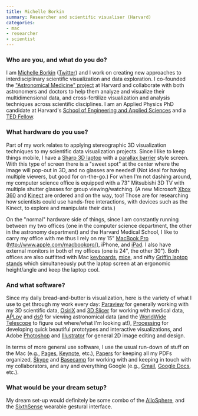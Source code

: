 ```yaml
---
title: Michelle Borkin
summary: Researcher and scientific visualiser (Harvard)
categories:
- mac
- researcher
- scientist
---
```


### Who are you, and what do you do?

I am [Michelle Borkin](http://www.seas.harvard.edu/~borkin "Michelle's website.") ([Twitter](https://twitter.com/michelle_borkin "Michelle on Twitter.")) and I work on creating new approaches to interdisciplinary scientific visualization and data exploration. I co-founded the ["Astronomical Medicine" project](http://am.iic.harvard.edu/ "The Astronomical Medicine site.") at Harvard and collaborate with both astronomers and doctors to help them analyze and visualize their multidimensional data, and cross-fertilize visualization and analysis techniques across scientific disciplines. I am an Applied Physics PhD candidate at Harvard's [School of Engineering and Applied Sciences](http://www.seas.harvard.edu "The SEAS website.") and a [TED Fellow](http://www.ted.com/talks/michelle_borkin_can_astronomers_help_doctors.html "Michelle's TED talk, 'Can astronomers help doctors?'").

### What hardware do you use?

Part of my work relates to applying stereographic 3D visualization techniques to my scientific data visualization projects. Since I like to keep things mobile, I have a [Sharp 3D laptop][actius-rd3d] with a [parallax barrier](http://en.wikipedia.org/wiki/Parallax_barrier "The Wikipedia entry for Parallax Barriers.") style screen. With this type of screen there is a "sweet spot" at the center where the image will pop-out in 3D, and no glasses are needed! (Not ideal for having multiple viewers, but good for on-the-go.) For when I'm not dashing around, my computer science office is equipped with a 73" Mitsubishi 3D TV with multiple shutter glasses for group viewing/watching. (A new Microsoft [Xbox 360][xbox-360] and [Kinect][] are ordered and on the way, too! Those are for researching how scientists could use hands-free interactions, with devices such as the Kinect, to explore and manipulate their data.)

On the "normal" hardware side of things, since I am constantly running between my two offices (one in the computer science department, the other in the astronomy department) and the Harvard Medical School, I like to carry my office with me thus I rely on my 15" [MacBook Pro][macbook-pro] (http://www.apple.com/macbookpro/), iPhone, and [iPad][ipad-2]. I also have external monitors in both of my offices (one is 24", the other 30"). Both offices are also outfitted with Mac [keyboards][keyboard], [mice][magic-mouse], and nifty [Griffin laptop stands][elevator] which simultaneously put the laptop screen at an ergonomic height/angle and keep the laptop cool.

### And what software?

Since my daily bread-and-butter is visualization, here is the variety of what I use to get through my work every day: [Paraview][] for generally working with my 3D scientific data, [OsiriX][] and [3D Slicer][3d-slicer] for working with medical data, [APLpy][] and [ds9][] for viewing astronomical data (and the [WorldWide Telescope][worldwide-telescope] to figure out where/what I'm looking at!), [Processing][] for developing quick beautiful prototypes and interactive visualizations, and Adobe [Photoshop][] and [Illustrator][] for general 2D image editing and design.

In terms of more general use software, I use the usual run-down of stuff on the Mac (e.g., [Pages][], [Keynote][], etc.), [Papers][] for keeping all my PDFs organized, [Skype][] and [Basecamp][] for working with and keeping in touch with my collaborators, and any and everything Google (e.g., [Gmail][], [Google Docs][google-docs], etc.).

### What would be your dream setup?

My dream set-up would definitely be some combo of the [AlloSphere](http://blog.ted.com/2009/04/15/tour_the_allosp/ "A TED talk on the AlloSphere."), and the [SixthSense][] wearable gestural interface.

[ipad-2]: https://www.apple.com/ipad/ "A tablet device."
[sixthsense]: http://www.pranavmistry.com/projects/sixthsense/ "A wearable gesture interface."
[actius-rd3d]: https://en.wikipedia.org/wiki/Sharp_Actius_RD3D_Notebook "A PC laptop with a 3D screen."
[macbook-pro]: https://www.apple.com/macbook-pro/ "A laptop."
[magic-mouse]: https://www.apple.com/magicmouse/ "A multi-touch mouse."
[xbox-360]: http://www.xbox.com:80/en-US/Xbox360 "A gaming console."
[elevator]: https://griffintechnology.com/us/products/stands-and-mounts/elevator "A laptop stand."
[keyboard]: https://www.apple.com/keyboard/ "The keyboard."
[kinect]: https://www.xbox.com/en-US/kinect "An adapter for the Xbox that uses your body as a controller."
[3d-slicer]: https://www.slicer.org/ "Open-source software for viewing and visualising medical imagery."
[illustrator]: https://www.adobe.com/products/illustrator.html "A vector graphics editor."
[gmail]: https://mail.google.com/mail/ "Web-based email."
[google-docs]: https://en.wikipedia.org/wiki/Google_Docs "A web-based office suite."
[skype]: https://www.skype.com/en/ "Voice and video chat software."
[aplpy]: http://aplpy.github.io/ "An astronomical plotting library for Python."
[osirix]: http://www.osirix-viewer.com/ "A DICOM medical image viewer."
[ds9]: http://web.archive.org/web/20160817141123/http://ds9.si.edu/site/Home.html "Astronomical imaging and data visualisation software."
[basecamp]: https://basecamp.com/ "Web-based project management."
[keynote]: https://www.apple.com/keynote/ "Presentation software for the Mac."
[papers]: http://papersapp.com "iTunes-like software for organising articles."
[processing]: https://processing.org/ "A programming language/environment."
[photoshop]: https://www.adobe.com/products/photoshop.html "A bitmap image editor."
[paraview]: https://www.paraview.org/ "An open-source data analysis and visualisation tool."
[pages]: https://www.apple.com/pages/ "A Mac word processor and layout tool from Apple."
[worldwide-telescope]: http://www.worldwidetelescope.org/ "Virtual telescope software."
